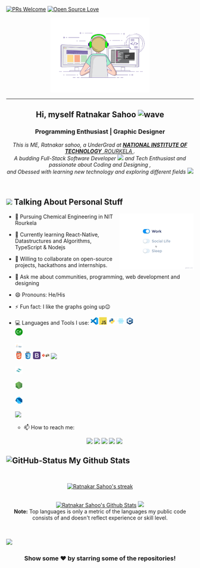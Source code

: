[![PRs Welcome](https://img.shields.io/badge/PRs-welcome-brightgreen.svg?style=flat&logo=github)](https://github.com/ratnakar5938)
[![Open Source Love](https://badges.frapsoft.com/os/v2/open-source.svg?v=103)](https://github.com/ratnakar5938)

<p align="center">
  <img src="./Images/cover.gif" height="200"/>
</p>
<hr>
<div align = "center"><h2> Hi, myself Ratnakar Sahoo </a><img alt="wave" src="https://emojis.slackmojis.com/emojis/images/1588177020/8809/wave_hello.gif?1588177020" width="35"></h2></div>

<h3 align="center">  Programming Enthusiast | Graphic Designer</h3>

<div>
  <p align="center"><em> This is ME, Ratnakar sahoo, a UnderGrad at <a href="https://www.nitrkl.ac.in/"> <b> NATIONAL INSTITUTE OF TECHNOLOGY </b>,ROURKELA  </a>.<br>
  A budding Full-Stack Software Developer <img src="https://github.com/TheDudeThatCode/TheDudeThatCode/blob/master/Assets/Developer.gif" width="30px">
  and Tech Enthusiast and passionate about Coding and Designing ,<br> and Obessed with learning new technology and exploring different fields <img src="https://github.com/TheDudeThatCode/TheDudeThatCode/blob/master/Assets/Rocket.gif" width="18px"> 
</em></p></div><br>

## <img src="https://media.giphy.com/media/ObNTw8Uzwy6KQ/giphy.gif" width="30px"> Talking About Personal Stuff

<img src="./Images/life_balance.gif" alt="side Image" align="right" width="200" height="auto" />

-   🎯 Pursuing Chemical Engineering in NIT Rourkela
-   🌱 Currently learning React-Native, Datastructures and Algorithms, TypeScript & Nodejs
-   🤝 Willing to collaborate on open-source projects, hackathons and internships.
-   💬 Ask me about communities, programming, web development and designing
-   😄 Pronouns: He/His
-   ⚡ Fun fact: I like the graphs going up😉
-   💻 Languages and Tools I use: <code><img height="20" src="https://raw.githubusercontent.com/github/explore/80688e429a7d4ef2fca1e82350fe8e3517d3494d/topics/visual-studio-code/visual-studio-code.png"></code>
    <code><img height="20" src="https://raw.githubusercontent.com/github/explore/80688e429a7d4ef2fca1e82350fe8e3517d3494d/topics/javascript/javascript.png"></code>
    <code><img height="20" src="https://raw.githubusercontent.com/github/explore/80688e429a7d4ef2fca1e82350fe8e3517d3494d/topics/python/python.png"></code>
    <code><img height="20" src="https://raw.githubusercontent.com/github/explore/80688e429a7d4ef2fca1e82350fe8e3517d3494d/topics/react/react.png"></code>
    <code><img height="20" src="https://raw.githubusercontent.com/github/explore/80688e429a7d4ef2fca1e82350fe8e3517d3494d/topics/cpp/cpp.png"></code>
    <code> <img height="20" src="https://raw.githubusercontent.com/github/explore/80688e429a7d4ef2fca1e82350fe8e3517d3494d/topics/csharp/csharp.png"> </code>
    <code> <img height="20" src="https://raw.githubusercontent.com/github/explore/80688e429a7d4ef2fca1e82350fe8e3517d3494d/topics/java/java.png"> </code>
    <code><img height = "20" src = "https://raw.githubusercontent.com/github/explore/80688e429a7d4ef2fca1e82350fe8e3517d3494d/topics/html/html.png"></code>
    <code><img height = "20" src = "https://raw.githubusercontent.com/github/explore/80688e429a7d4ef2fca1e82350fe8e3517d3494d/topics/css/css.png"></code>
    <code><img height = "20" src = "https://raw.githubusercontent.com/github/explore/80688e429a7d4ef2fca1e82350fe8e3517d3494d/topics/bootstrap/bootstrap.png"></code>
    <code><img height="20" src="https://raw.githubusercontent.com/github/explore/80688e429a7d4ef2fca1e82350fe8e3517d3494d/topics/git/git.png"></code>
    <code><img height = "20" src = "https://img.icons8.com/cute-clipart/64/000000/flask.png"> </code>
    <code> <img height = "20" src="https://raw.githubusercontent.com/github/explore/80688e429a7d4ef2fca1e82350fe8e3517d3494d/topics/tailwind/tailwind.png" > </code>
    <code> <img height="20" src="https://raw.githubusercontent.com/github/explore/80688e429a7d4ef2fca1e82350fe8e3517d3494d/topics/nodejs/nodejs.png"> </code>
    <code> <img height="20" src="https://raw.githubusercontent.com/github/explore/80688e429a7d4ef2fca1e82350fe8e3517d3494d/topics/dart/dart.png"> </code>
    <code> <img height="20" src="https://img.icons8.com/color/48/000000/redux.png"> </code>

    -   📫 How to reach me:
    <div align = "center">

    [<img src="https://img.shields.io/badge/github-%23333.svg?&style=for-the-badge&logo=github&logoColor=white" />](https://www.github.com/ratnakar5938)
    [<img src="https://img.shields.io/badge/facebook-%234267B2.svg?&style=for-the-badge&logo=facebook&logoColor=white" />](https://www.facebook.com/ratnakar.sahoo.5938/)
    [<img src="https://img.shields.io/badge/linkedin-%230077b5.svg?&style=for-the-badge&logo=linkedin&logoColor=white" />](https://www.linkedin.com/in/ratnakar-sahoo-a78401135/)
    [<img src ="https://img.shields.io/badge/twitter-%231DA1F2.svg?&style=for-the-badge&logo=twitter&logoColor=white">](https://twitter.com/ratnakar5938)
    [<img src ="https://img.shields.io/badge/instagram-%23E1306C.svg?&style=for-the-badge&logo=instagram&logoColor=white">](https://www.instagram.com/ratnakar5938/)
    </div>

<!-- <details>
<summary><img src="https://media.giphy.com/media/8UHRm5oY4k4FDxq5QG/giphy.gif" width="30px" alt="GitHub-Status"/> My GitHub Stats</summary> -->

## <img src="https://media.giphy.com/media/8UHRm5oY4k4FDxq5QG/giphy.gif" width="30px" alt="GitHub-Status"/> My Github Stats

<br>
<p align="center">
    <a href="https://github.com/ratnakar5938/github-readme-streak-stats">
        <img title="🔥 Get streak stats for your profile at git.io/streak-stats" alt="Ratnakar Sahoo's streak" src="https://github-readme-streak-stats.herokuapp.com/?user=ratnakar5938&theme=black-ice&hide_border=true&stroke=0000&background=060A0CD0"/>
    </a>
</p>

<div align="center">
<br/>
    <a href="https://github.com/ratnakar5938/github-readme-stats"><img alt="Ratnakar Sahoo's Github Stats" src="https://github-readme-stats.vercel.app/api?username=ratnakar5938&show_icons=true&count_private=true&theme=react&hide_border=true&bg_color=0D1117" height="180px"/></a>
  <a href="https://github.com/ratnakar5938/github-readme-stats"><img  src="https://github-readme-stats.vercel.app/api/top-langs/?username=ratnakar5938&hide=css,html&theme=react&hide_border=true&bg_color=0D1117&layout=compact" height="180px"/></a>
<!--   <img height="137px" src="https://github-readme-stats.vercel.app/api?username=ratnakar5938&hide_border=true&show_icons=true&include_all_commits=true&count_private=true&line_height=21&text_color=000&icon_color=000&bg_color=0,ea6161,ffc64d,fffc4d,52fa5a&theme=graywhite" />wi*quL3fcV<img height="137px" src="https://github-readme-stats.vercel.app/api/top-langs/?username=ratnakar5938&hide=html&hide_border=true&layout=compact&langs_count=6&exclude_repo=comp426,Redventures-Movie-Quotes&text_color=000&icon_color=fff&bg_color=0,52fa5a,4dfcff,c64dff&theme=graywhite" /> -->
  <br/>
  <b>Note:</b> Top languages is only a metric of the languages my public code consists of and doesn't reflect experience or skill level.
</div>
<br>
<!-- </details> -->
<br>

![](https://activity-graph.herokuapp.com/graph?username=ratnakar5938&theme=react-dark&hide_border=true&area=true)

<!-- [![ratnakar's wakatime stats](https://github-readme-stats.vercel.app/api/wakatime?username=ratnakar5938)](https://github.com/anuraghazra/github-readme-stats) -->
<!-- <p align="center">
  Visitor count<br>
  <img src="https://profile-counter.glitch.me/ratnakar5938/count.svg" />
</p>
 -->
  <div align="center">
 
 ### Show some ❤️ by starring some of the repositories!

</div>
